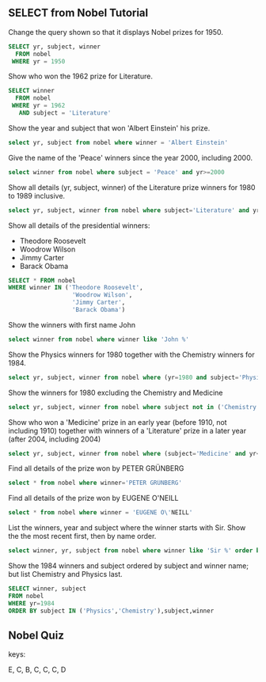 ## SELECT from Nobel Tutorial

Change the query shown so that it displays Nobel prizes for 1950.

```sql
SELECT yr, subject, winner
  FROM nobel
 WHERE yr = 1950
```

Show who won the 1962 prize for Literature.

```sql
SELECT winner
  FROM nobel
 WHERE yr = 1962
   AND subject = 'Literature'
```

Show the year and subject that won 'Albert Einstein' his prize.

```sql
select yr, subject from nobel where winner = 'Albert Einstein'
```

Give the name of the 'Peace' winners since the year 2000, including 2000.

```sql
select winner from nobel where subject = 'Peace' and yr>=2000
```

Show all details (yr, subject, winner) of the Literature prize winners for 1980 to 1989 inclusive.

```sql
select yr, subject, winner from nobel where subject='Literature' and yr >=1980 and yr <=1989
```

Show all details of the presidential winners:

- Theodore Roosevelt
- Woodrow Wilson
- Jimmy Carter
- Barack Obama

```sql
SELECT * FROM nobel
WHERE winner IN ('Theodore Roosevelt',
                  'Woodrow Wilson',
                  'Jimmy Carter',
                  'Barack Obama')
```

Show the winners with first name John

```sql
select winner from nobel where winner like 'John %'
```

Show the Physics winners for 1980 together with the Chemistry winners for 1984.

```sql
select yr, subject, winner from nobel where (yr=1980 and subject='Physics') or (yr=1984 and subject='Chemistry')
```

Show the winners for 1980 excluding the Chemistry and Medicine

```sql
select yr, subject, winner from nobel where subject not in ('Chemistry', 'Medicine') and yr=1980
```

Show who won a 'Medicine' prize in an early year (before 1910, not including 1910) together with winners of a 'Literature' prize in a later year (after 2004, including 2004)

```sql
select yr, subject, winner from nobel where (subject='Medicine' and yr<1910) or (subject='Literature' and yr >= 2004)
```

Find all details of the prize won by PETER GRÜNBERG

```sql
select * from nobel where winner='PETER GRÜNBERG'
```

Find all details of the prize won by EUGENE O'NEILL

```sql
select * from nobel where winner = 'EUGENE O\'NEILL'
```

List the winners, year and subject where the winner starts with Sir. Show the the most recent first, then by name order.

```sql
select winner, yr, subject from nobel where winner like 'Sir %' order by yr desc, winner
```

Show the 1984 winners and subject ordered by subject and winner name; but list Chemistry and Physics last.

```sql
SELECT winner, subject
FROM nobel
WHERE yr=1984
ORDER BY subject IN ('Physics','Chemistry'),subject,winner
```

## Nobel Quiz

keys:

E, C, B, C, C, C, D